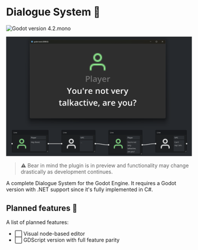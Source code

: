 # Dialogue System 💬
![Godot version 4.2.mono](https://img.shields.io/badge/Godot_.NET-4.2-blue)

![alt text](media/image.png)

> ⚠️ Bear in mind the plugin is in preview and functionality may change drastically as development continues.

A complete Dialogue System for the Godot Engine. It requires a Godot version with .NET support since it's fully implemented in C#.

## Planned features 🔧

A list of planned features:

- ⬜ Visual node-based editor
- ⬜ GDScript version with full feature parity


